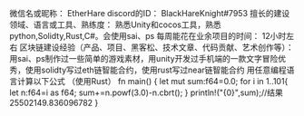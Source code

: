 微信名或昵称： EtherHare
discord的ID： BlackHareKnight#7953
擅长的建设领域、语言或工具、熟练度： 熟悉Unity和cocos工具，熟悉python,Solidty,Rust,C#。会使用sai、ps
每周能花在业余项目的时间： 12小时左右
区块链建设经验（产品、项目、黑客松、技术文章、代码贡献、艺术创作等）： 用sai、ps制作过一些简单的游戏素材，用unity开发过手机端的一款文字冒险优秀，使用solidty写过eth链智能合约，使用rust写过near链智能合约
用任意编程语言计算以下公式 （使用Rust）
fn main() {
    let mut sum:f64=0.0;
    for i in 1..101{
        let n:f64=i as f64;
        sum+=n.powf(3.0)-n.cbrt();
    }
    println!("{0}",sum);//结果25502149.836096782
}
